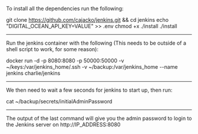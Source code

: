 To install all the dependencies run the following:

git clone https://github.com/cajacko/jenkins.git && cd jenkins
echo "DIGITAL_OCEAN_API_KEY=VALUE" >> .env
chmod +x ./install
./install

---

Run the jenkins container with the following (This needs to be outside of a shell script to work, for some reason):

docker run -d -p 8080:8080 -p 50000:50000 -v ~/keys:/var/jenkins_home/.ssh -v ~/backup:/var/jenkins_home --name jenkins charlie/jenkins

---

We then need to wait a few seconds for jenkins to start up, then run:

cat ~/backup/secrets/initialAdminPassword

----

The output of the last command will give you the admin password to login to the Jenkins server on http://IP_ADDRESS:8080
